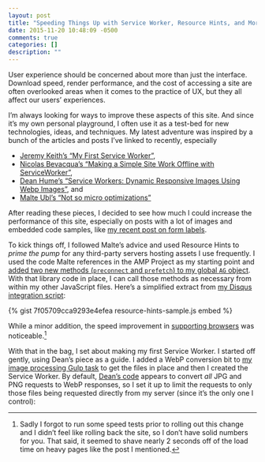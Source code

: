 ```yaml
---
layout: post
title: "Speeding Things Up with Service Worker, Resource Hints, and More"
date: 2015-11-20 10:48:09 -0500
comments: true
categories: []
description: ""
---
```


User experience should be concerned about more than just the interface. Download speed, render performance, and the cost of accessing a site are often overlooked areas when it comes to the practice of UX, but they all affect our users’ experiences.

I’m always looking for ways to improve these aspects of this site. And since it’s my own personal playground, I often use it as a test-bed for new technologies, ideas, and techniques. My latest adventure was inspired by a bunch of the articles and posts I’ve linked to recently, especially

* [Jeremy Keith’s “My First Service Worker”](https://adactio.com/journal/9775),
* [Nicolas Bevacqua’s “Making a Simple Site Work Offline with ServiceWorker”](https://css-tricks.com/serviceworker-for-offline/),
* [Dean Hume’s “Service Workers: Dynamic Responsive Images Using Webp Images”](http://deanhume.com/Home/BlogPost/service-workers--dynamic-responsive-images-using-webp-images/10132/), and
* [Malte Ubl’s “Not so micro optimizations”](https://medium.com/@cramforce/not-so-micro-optimizations-f867c47b832d#.satdv0fap)

After reading these pieces, I decided to see how much I could increase the performance of this site, especially on posts with a lot of images and embedded code samples, like [my recent post on form labels](https://www.aaron-gustafson.com/notebook/labeled-with-love/).

To kick things off, I followed Malte’s advice and used Resource Hints to *prime the pump* for any third-party servers hosting assets I use frequently. I used the code Malte references in the AMP Project as my starting point and [added two new methods (`preconnect` and `prefetch`) to my global `AG` object](https://github.com/aarongustafson/aarongustafson.github.io/blob/source/source/_javascript/main/resource-hints.js). With that library code in place, I can call those methods as necessary from within my other JavaScript files. Here’s a simplified extract from [my Disqus integration script](https://github.com/aarongustafson/aarongustafson.github.io/blob/source/source/_javascript/post/disqus.js):

{% gist 7f05709cca9293e4efea resource-hints-sample.js embed %}

While a minor addition, the speed improvement in [supporting browsers](http://caniuse.com/#search=resource%20hints) was noticeable.[^1] 

With that in the bag, I set about making my first Service Worker. I started off gently, using Dean’s piece as a guide. I added a WebP conversion bit to [my image processing Gulp task](https://github.com/aarongustafson/aarongustafson.github.io/blob/source/tasks/gulp/images.js) to get the files in place and then I created the Service Worker. By default, [Dean’s code](https://gist.github.com/deanhume/c04478df744ce833925c#file-client-hints-service-worker-js) appears to convert *all* JPG and PNG requests to WebP responses, so I set it up to limit the requests to only those files being requested directly from my server (since it’s the only one I control):

[^1]: Sadly I forgot to run some speed tests prior to rolling out this change and I didn’t feel like rolling back the site, so I don’t have solid numbers for you. That said, it seemed to shave nearly 2 seconds off of the load time on heavy pages like the post I mentioned.